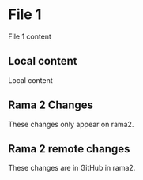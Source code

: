 #  File 1
File 1 content
## Local content
Local content
## Rama 2 Changes
These changes only appear on rama2.

## Rama 2 remote changes
These changes are in GitHub in rama2.
